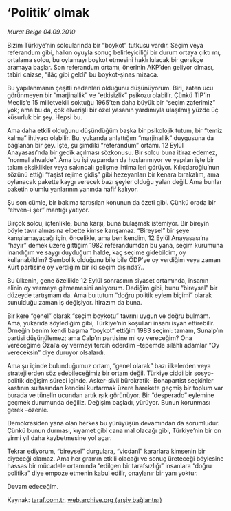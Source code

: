 # ‘Politik’ olmak

*Murat Belge 04.09.2010*

<div class="yazi"><p>Bizim Türkiye’nin solcularında bir “boykot” tutkusu vardır. Seçim veya referandum gibi, halkın oyuyla sonuç belirleyiciliği bir durum ortaya çıktı mı, ortalama solcu, bu oylamayı boykot etmesini haklı kılacak bir gerekçe aramaya başlar. Son referandum ortamı, önerinin AKP’den geliyor olması, tabiri caizse, “ilâç gibi geldi” bu boykot-şinas mizaca.</p>
<p>Bu yapılanmanın çeşitli nedenleri olduğunu düşünüyorum. Biri, zaten ucu görünmeyen bir “marjinallik” ve “etkisizlik” psikozu olabilir. Çünkü TİP’in Meclis’e 15 milletvekili soktuğu 1965’ten daha büyük bir “seçim zaferimiz” yok; ama bu da, çok elverişli bir özel yasanın yardımıyla ulaşılmış yüzde üç küsurluk bir şey. Hepsi bu. </p>
<p>Ama daha etkili olduğunu düşündüğüm başka bir psikolojik tutum, bir “temiz kalma” ihtiyacı olabilir. Bu, yukarıda anlattığım “marjinallik” duygusuna da bağlanan bir şey. İşte, şu şimdiki “referandum” ortamı. 12 Eylül Anayasası’nda bir gedik açılması sözkonusu. Bir solcu buna itiraz edemez, “normal ahvalde”. Ama bu işi yapandan da hoşlanmıyor ve yapılan işte bir takım eksiklikler veya sakıncalı gelişme ihtimalleri görüyor. Kılıçdaroğlu’nun sözünü ettiği “faşist rejime gidiş” gibi hezeyanları bir kenara bırakalım, ama oylanacak pakette kaygı verecek bazı şeyler olduğu yalan değil. Ama bunlar paketin olumlu yanlarının yanında hafif kalıyor.</p>
<p>Şu son cümle, bir bakıma tartışılan konunun da özeti gibi. Çünkü orada bir “ehven-i şer” mantığı yatıyor.</p>
<p>Birçok solcu, içtenlikle, buna karşı, buna bulaşmak istemiyor. Bir bireyin böyle tavır almasına elbette kimse karışamaz. “Bireysel” bir şeye karışılamayacağı için, öncelikle, ama ben kendim, 12 Eylül Anayasası’na “hayır” demek üzere gittiğim 1982 referandumdan bu yana, seçim kurumuna inandığım ve saygı duyduğum halde, kaç seçime gidebildim, oy kullanabildim? Sembolik olduğunu bile bile ÖDP’ye oy verdiğim veya zaman Kürt partisine oy verdiğim bir iki seçim dışında?..</p>
<p>Bu ülkenin, gene özellikle 12 Eylül sonrasının siyaset ortamında, insanın elinin oy vermeye gitmemesini anlıyorum. Dediğim gibi, bunu “bireysel” bir düzeyde tartışmam da. Ama bu tutum “doğru politik eylem biçimi” olarak sunulduğu zaman iş değişiyor. İtirazım da buna.</p>
<p>Bir kere “genel” olarak “seçim boykotu” tavrını uygun ve doğru bulmam. Ama, yukarıda söylediğim gibi, Türkiye’nin koşulları insanı isyan ettirebilir. Örneğin benim kendi başıma “boykot” ettiğim 1983 seçimi: tamam, Sunalp’ın partisi düşünülemez; ama Calp’ın partisine mi oy vereceğim? Ona vereceğime Özal’a oy vermeyi tercih ederdim –tepemde silâhlı adamlar “Oy vereceksin” diye duruyor olsalardı.</p>
<p>Ama şu içinde bulunduğumuz ortam, “genel olarak” bazı ilkelerden veya stratejilerden söz edebileceğimiz bir ortam değil. Türkiye ciddi bir sosyo-politik değişim süreci içinde. Asker-sivil bürokratik- Bonapartist seçkinler kastının sultasından kendini kurtarmak üzere harekete geçmiş bir toplum var burada ve tünelin ucundan artık ışık görünüyor. Bir “desperado” eylemine geçmek durumunda değiliz. Değişim başladı, yürüyor. Bunun korunması gerek –özenle.</p>
<p>Demokrasiden yana olan herkes bu yürüyüşün devamından da sorumludur. Çünkü bunun durması, kıyamet gibi cana mal olacağı gibi, Türkiye’nin bir on yirmi yıl daha kaybetmesine yol açar.</p>
<p>Tekrar ediyorum, “bireysel” durgulara, “vicdanî” kararlara kimsenin bir diyeceği olamaz. Ama her gramın etkili olacağı ve sonuç üreteceği böylesine hassas bir mücadele ortamında “edilgen bir tarafsızlığı” insanlara “doğru politika” diye empoze etmenin kabul edilir, onaylanır bir yanı yoktur.</p>
<p>Devam edeceğim.</p></div>

Kaynak: [taraf.com.tr](http://www.taraf.com.tr:80/murat-belge/makale-politik-olmak-2.htm), [web.archive.org (arşiv bağlantısı)](http://web.archive.org/web/20100905194935/http://www.taraf.com.tr:80/murat-belge/makale-politik-olmak-2.htm)
